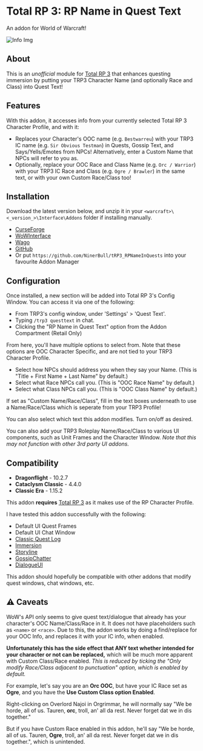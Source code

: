 # Total RP 3: RP Name in Quest Text
An addon for World of Warcraft!

![Info Img](https://cdn-wow.mmoui.com/preview/pvw75727.jpg)

## About
This is an _unofficial_ module for [Total RP 3](https://github.com/Total-RP/Total-RP-3) that enhances questing immersion by putting your TRP3 Character Name (and optionally Race and Class) into Quest Text!


## Features
With this addon, it accesses info from your currently selected Total RP 3 Character Profile, and with it:

* Replaces your Character's OOC name (e.g. `Bestwarreu`) with your TRP3 IC name (e.g. `Sir Obvious Testman`) in Quests, Gossip Text, and Says/Yells/Emotes from NPCs! Alternatively, enter a Custom Name that NPCs will refer to you as.
* Optionally, replace your OOC Race and Class Name (e.g. `Orc / Warrior`) with your TRP3 IC Race and Class (e.g. `Ogre / Brawler`) in the same text, or with your own Custom Race/Class too!

## Installation
Download the latest version below, and unzip it in your `<warcraft>\<_version_>\Interface\Addons` folder if installing manually.

* [CurseForge](https://www.curseforge.com/wow/addons/trp3-rpnameinquests)
* [WoWInterface](https://www.wowinterface.com/downloads/fileinfo.php?id=26545)
* [Wago](https://addons.wago.io/addons/trp3-rpnameinquests)
* [GitHub](https://github.com/NinerBull/tRP3_RPNameInQuests/releases/latest)
* Or put `https://github.com/NinerBull/tRP3_RPNameInQuests` into your favourite Addon Manager


## Configuration
Once installed, a new section will be added into Total RP 3's Config Window.
You can access it via one of the following:

* From TRP3's config window, under 'Settings' > 'Quest Text'.
* Typing `/trp3 questtext` in chat.
* Clicking the "RP Name in Quest Text" option from the Addon Compartment (Retail Only)

From here, you'll have multiple options to select from. Note that these options are OOC Character Specific, and are not tied to your TRP3 Character Profile.

* Select how NPCs should address you when they say your Name. (This is "Title + First Name + Last Name" by default.)
* Select what Race NPCs call you. (This is "OOC Race Name" by default.)
* Select what Class NPCs call you. (This is "OOC Class Name" by default.)

If set as "Custom Name/Race/Class", fill in the text boxes underneath to use a Name/Race/Class which is seperate from your TRP3 Profile!

You can also select which text this addon modifies. Turn on/off as desired.

You can also add your TRP3 Roleplay Name/Race/Class to various UI components, such as Unit Frames and the Character Window. _Note that this may not function with other 3rd party UI addons._

## Compatibility
* **Dragonflight** - 10.2.7
* **Cataclysm Classic** - 4.4.0
* **Classic Era** - 1.15.2

This addon **requires** [Total RP 3](https://github.com/Total-RP/Total-RP-3) as it makes use of the RP Character Profile.

I have tested this addon successfully with the following:
* Default UI Quest Frames
* Default UI Chat Window
* [Classic Quest Log](https://www.curseforge.com/wow/addons/classic-quest-log)
* [Immersion](https://github.com/seblindfors/Immersion)
* [Storyline](https://github.com/Total-RP/Storyline)
* [GossipChatter](https://github.com/keyboardturner/GossipChatter)
* [DialogueUI](https://github.com/Peterodox/YUI-Dialogue)

This addon should hopefully be compatible with other addons that modify quest windows, chat windows, etc.

## :warning: Caveats
WoW's API only seems to give quest text/dialogue that already has your character's OOC Name/Class/Race in it. It does not have placeholders such as `<name>` or `<race>`.
Due to this, the addon works by doing a find/replace for your OOC Info, and replaces it with your IC info, when enabled.

**Unfortunately this has the side effect that ANY text whether intended for your character or not can be replaced,** which will be much more apparent with Custom Class/Race enabled. _This is reduced by ticking the "Only modify Race/Class adjacent to punctuation" option, which is enabled by default._

For example, let's say you are an **Orc OOC**, but have your IC Race set as **Ogre**, and you have the **Use Custom Class option Enabled**.

Right-clicking on Overlord Najoi in Orgrimmar, he will normally say "We be horde, all of us. Tauren, **orc**, troll, an' all da rest. Never forget dat we in dis together."

But if you have Custom Race enabled in this addon, he'll say "We be horde, all of us. Tauren, **Ogre**, troll, an' all da rest. Never forget dat we in dis together.", which is unintended.
